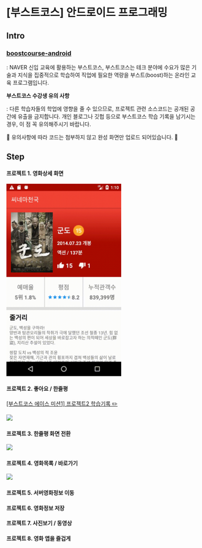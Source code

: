 # [부스트코스] 안드로이드 프로그래밍

## Intro

### [boostcourse-android](https://www.edwith.org/boostcourse-android)
: NAVER 신입 교육에 활용하는 부스트코스, 부스트코스는 테크 분야에 수요가 많은 기술과 지식을 집중적으로 학습하여 직업에 필요한 역량을 부스트(boost)하는 온라인 교육 프로그램입니다.

**부스트코스 수강생 유의 사항**

: 다른 학습자들의 학업에 영향을 줄 수 있으므로, 프로젝트 관련 소스코드는 공개된 공간에 유출을 금지합니다.
개인 블로그나 깃헙 등으로 부스트코스 학습 기록을 남기시는 경우, 이 점 꼭 유의해주시기 바랍니다.

🙏 유의사항에 따라 코드는 첨부하지 않고 완성 화면만 업로드 되어있습니다. 🙏

## Step

#### 프로젝트 1. 영화상세 화면
<img src="project_1.gif" width="300" />

#### 프로젝트 2. 좋아요 / 한줄평 
[[부스트코스 에이스 미션1] 프로젝트2 학습기록 ✏️](https://doong-jo.github.io/%EB%B6%80%EC%8A%A4%ED%8A%B8%EC%BD%94%EC%8A%A4/2019/08/15/Android-%EB%B6%80%EC%8A%A4%ED%8A%B8%EC%BD%94%EC%8A%A4-%EC%97%90%EC%9D%B4%EC%8A%A4-%EB%AF%B8%EC%85%981-%ED%95%99%EC%8A%B5%EA%B8%B0%EB%A1%9D/)

<img src="project_2.gif" width="300" />

#### 프로젝트 3. 한줄평 화면 전환
<img src="project_3.gif" width="300" />

#### 프로젝트 4. 영화목록 / 바로가기
<img src="project_4.gif" width="300" />

#### 프로젝트 5. 서버영화정보 이동
#### 프로젝트 6. 영화정보 저장
#### 프로젝트 7. 사진보기 / 동영상
#### 프로젝트 8. 영화 앱을 즐겁게
